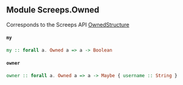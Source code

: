 ## Module Screeps.Owned

Corresponds to the Screeps API [OwnedStructure](http://support.screeps.com/hc/en-us/articles/207710979-OwnedStructure)

#### `my`

``` purescript
my :: forall a. Owned a => a -> Boolean
```

#### `owner`

``` purescript
owner :: forall a. Owned a => a -> Maybe { username :: String }
```


